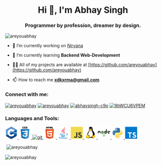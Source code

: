 <h1 align="center">Hi 👋, I'm Abhay Singh</h1>
<h3 align="center">Programmer by profession, dreamer by design.</h3>

<p align="left"> <img src="https://komarev.com/ghpvc/?username=areyouabhay&label=Profile%20views&color=0e75b6&style=flat" alt="areyouabhay" /> </p>

- 🔭 I’m currently working on [Nirvana](https://www.nirvanabot.pro/)

- 🌱 I’m currently learning **Backend Web-Development**

- 👨‍💻 All of my projects are available at [https://github.com/areyouabhay](https://github.com/areyouabhay)

- 📫 How to reach me **xdkxrma@gmail.com**

<h3 align="left">Connect with me:</h3>
<p align="left">
<a href="https://linkedin.com/in/areyouabhay" target="blank"><img align="center" src="https://raw.githubusercontent.com/rahuldkjain/github-profile-readme-generator/master/src/images/icons/Social/linked-in-alt.svg" alt="areyouabhay" height="30" width="40" /></a>
<a href="https://instagram.com/areyouabhay" target="blank"><img align="center" src="https://raw.githubusercontent.com/rahuldkjain/github-profile-readme-generator/master/src/images/icons/Social/instagram.svg" alt="areyouabhay" height="30" width="40" /></a>
<a href="https://www.youtube.com/c/abhaysingh-c9o" target="blank"><img align="center" src="https://raw.githubusercontent.com/rahuldkjain/github-profile-readme-generator/master/src/images/icons/Social/youtube.svg" alt="abhaysingh-c9o" height="30" width="40" /></a>
<a href="https://discord.gg/9bWCU6VPEM" target="blank"><img align="center" src="https://raw.githubusercontent.com/rahuldkjain/github-profile-readme-generator/master/src/images/icons/Social/discord.svg" alt="9bWCU6VPEM" height="30" width="40" /></a>
</p>

<h3 align="left">Languages and Tools:</h3>
<p align="left"> <a href="https://www.w3schools.com/cpp/" target="_blank" rel="noreferrer"> <img src="https://raw.githubusercontent.com/devicons/devicon/master/icons/cplusplus/cplusplus-original.svg" alt="cplusplus" width="40" height="40"/> </a> <a href="https://www.w3schools.com/css/" target="_blank" rel="noreferrer"> <img src="https://raw.githubusercontent.com/devicons/devicon/master/icons/css3/css3-original-wordmark.svg" alt="css3" width="40" height="40"/> </a> <a href="https://git-scm.com/" target="_blank" rel="noreferrer"> <img src="https://www.vectorlogo.zone/logos/git-scm/git-scm-icon.svg" alt="git" width="40" height="40"/> </a> <a href="https://www.w3.org/html/" target="_blank" rel="noreferrer"> <img src="https://raw.githubusercontent.com/devicons/devicon/master/icons/html5/html5-original-wordmark.svg" alt="html5" width="40" height="40"/> </a> <a href="https://www.java.com" target="_blank" rel="noreferrer"> <img src="https://raw.githubusercontent.com/devicons/devicon/master/icons/java/java-original.svg" alt="java" width="40" height="40"/> </a> <a href="https://developer.mozilla.org/en-US/docs/Web/JavaScript" target="_blank" rel="noreferrer"> <img src="https://raw.githubusercontent.com/devicons/devicon/master/icons/javascript/javascript-original.svg" alt="javascript" width="40" height="40"/> </a> <a href="https://www.linux.org/" target="_blank" rel="noreferrer"> <img src="https://raw.githubusercontent.com/devicons/devicon/master/icons/linux/linux-original.svg" alt="linux" width="40" height="40"/> </a> <a href="https://nodejs.org" target="_blank" rel="noreferrer"> <img src="https://raw.githubusercontent.com/devicons/devicon/master/icons/nodejs/nodejs-original-wordmark.svg" alt="nodejs" width="40" height="40"/> </a> <a href="https://www.python.org" target="_blank" rel="noreferrer"> <img src="https://raw.githubusercontent.com/devicons/devicon/master/icons/python/python-original.svg" alt="python" width="40" height="40"/> </a> <a href="https://www.typescriptlang.org/" target="_blank" rel="noreferrer"> <img src="https://raw.githubusercontent.com/devicons/devicon/master/icons/typescript/typescript-original.svg" alt="typescript" width="40" height="40"/> </a> </p>

<p>&nbsp;<img align="center" src="https://github-readme-stats.vercel.app/api?username=areyouabhay&show_icons=true&locale=en" alt="areyouabhay" /></p>

<p><img align="center" src="https://github-readme-streak-stats.herokuapp.com/?user=areyouabhay&" alt="areyouabhay" /></p>
